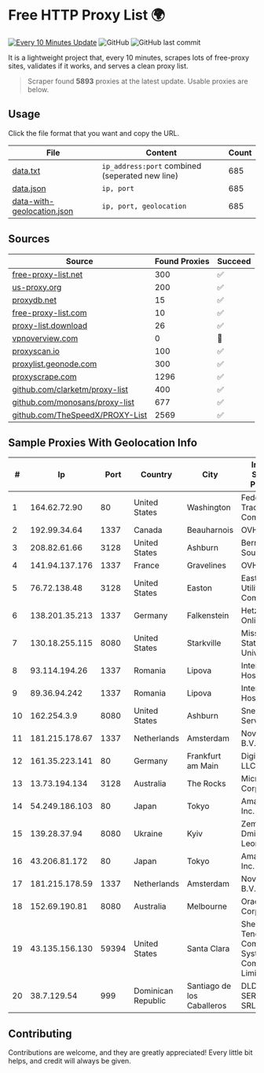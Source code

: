 
# Free HTTP Proxy List 🌍

[![Every 10 Minutes Update](https://github.com/mertguvencli/http-proxy-list/actions/workflows/main.yml/badge.svg?branch=main)](https://github.com/mertguvencli/http-proxy-list/actions/workflows/main.yml)
![GitHub](https://img.shields.io/github/license/mertguvencli/http-proxy-list)
![GitHub last commit](https://img.shields.io/github/last-commit/mertguvencli/http-proxy-list)

It is a lightweight project that, every 10 minutes, scrapes lots of free-proxy sites, validates if it works, and serves a clean proxy list.


> Scraper found **5893** proxies at the latest update. Usable proxies are below.

## Usage

Click the file format that you want and copy the URL.


|File|Content|Count|
|----|-------|-----|
|[data.txt](https://raw.githubusercontent.com/mertguvencli/http-proxy-list/main/proxy-list/data.txt)|`ip_address:port` combined (seperated new line)|685|
|[data.json](https://raw.githubusercontent.com/mertguvencli/http-proxy-list/main/proxy-list/data.json)|`ip, port`|685|
|[data-with-geolocation.json](https://raw.githubusercontent.com/mertguvencli/http-proxy-list/main/proxy-list/data-with-geolocation.json)|`ip, port, geolocation`|685|

## Sources

|Source|Found Proxies|Succeed|
|------|-------------|-------|
|[free-proxy-list.net](https://free-proxy-list.net)|300|✅|
|[us-proxy.org](https://www.us-proxy.org)|200|✅|
|[proxydb.net](http://proxydb.net)|15|✅|
|[free-proxy-list.com](https://free-proxy-list.com/?page=&port=&type%5B%5D=http&type%5B%5D=https&up_time=0&search=Search)|10|✅|
|[proxy-list.download](https://www.proxy-list.download/HTTP)|26|✅|
|[vpnoverview.com](https://vpnoverview.com/privacy/anonymous-browsing/free-proxy-servers)|0|🚫|
|[proxyscan.io](https://www.proxyscan.io)|100|✅|
|[proxylist.geonode.com](https://proxylist.geonode.com/api/proxy-list?limit=300&page=1&sort_by=lastChecked&sort_type=desc&protocols=http,https)|300|✅|
|[proxyscrape.com](https://api.proxyscrape.com/v2/?request=displayproxies&protocol=http&timeout=10000&country=all&ssl=all&anonymity=all)|1296|✅|
|[github.com/clarketm/proxy-list](https://raw.githubusercontent.com/clarketm/proxy-list/master/proxy-list-raw.txt)|400|✅|
|[github.com/monosans/proxy-list](https://raw.githubusercontent.com/monosans/proxy-list/main/proxies/http.txt)|677|✅|
|[github.com/TheSpeedX/PROXY-List](https://raw.githubusercontent.com/TheSpeedX/PROXY-List/master/http.txt)|2569|✅|


## Sample Proxies With Geolocation Info

|#|Ip|Port|Country|City|Internet Service Provider|
|-|--|----|-------|----|-------------------------|
|1|164.62.72.90|80|United States|Washington|Federal Trade Commission|
|2|192.99.34.64|1337|Canada|Beauharnois|OVH SAS|
|3|208.82.61.66|3128|United States|Ashburn|Bernardi Sounds|
|4|141.94.137.176|1337|France|Gravelines|OVH SAS|
|5|76.72.138.48|3128|United States|Easton|Easton Utilities Commission|
|6|138.201.35.213|1337|Germany|Falkenstein|Hetzner Online GmbH|
|7|130.18.255.115|8080|United States|Starkville|Mississippi State University|
|8|93.114.194.26|1337|Romania|Lipova|Interkvm Host SRL|
|9|89.36.94.242|1337|Romania|Lipova|Interkvm Host SRL|
|10|162.254.3.9|8080|United States|Ashburn|Sneaker Server|
|11|181.215.178.67|1337|Netherlands|Amsterdam|NovoServe B.V.|
|12|161.35.223.141|80|Germany|Frankfurt am Main|DigitalOcean, LLC|
|13|13.73.194.134|3128|Australia|The Rocks|Microsoft Corporation|
|14|54.249.186.103|80|Japan|Tokyo|Amazon.com, Inc.|
|15|139.28.37.94|8080|Ukraine|Kyiv|Zemlyaniy Dmitro Leonidovich|
|16|43.206.81.172|80|Japan|Tokyo|Amazon.com, Inc.|
|17|181.215.178.59|1337|Netherlands|Amsterdam|NovoServe B.V.|
|18|152.69.190.81|8080|Australia|Melbourne|Oracle Corporation|
|19|43.135.156.130|59394|United States|Santa Clara|Shenzhen Tencent Computer Systems Company Limited|
|20|38.7.129.54|999|Dominican Republic|Santiago de los Caballeros|DLD SERVICIO SRL|



## Contributing

Contributions are welcome, and they are greatly appreciated! Every
little bit helps, and credit will always be given.

